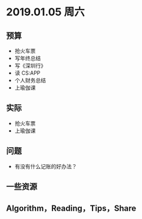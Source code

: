 
# 2019.01.05 周六


## 预算

- 抢火车票
- 写年终总结
- 写《深圳行》
- 读 CS:APP
- 个人财务总结
- 上瑜伽课

## 实际


- 抢火车票
- 上瑜伽课


## 问题

- 有没有什么记账的好办法？


## 一些资源



## Algorithm，Reading，Tips，Share